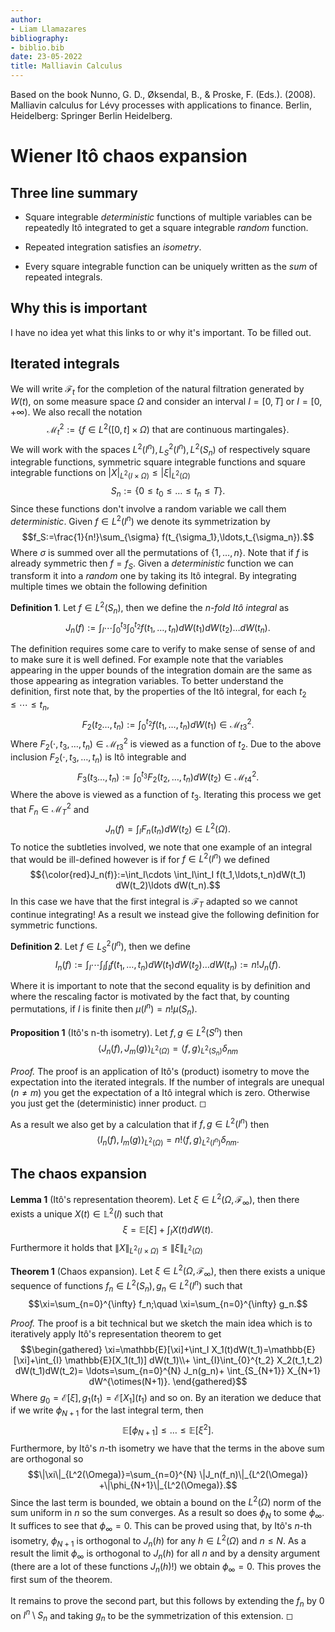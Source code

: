 ```yaml
---
author:
- Liam Llamazares
bibliography:
- biblio.bib
date: 23-05-2022
title: Malliavin Calculus
---
```


Based on the book Nunno, G. D., Øksendal, B., & Proske, F. (Eds.). (2008). Malliavin calculus for Lévy processes with applications to finance. Berlin, Heidelberg: Springer Berlin Heidelberg.

# Wiener Itô chaos expansion

## Three line summary

-   Square integrable *deterministic* functions of multiple variables
    can be repeatedly Itô integrated to get a square integrable *random*
    function.

-   Repeated integration satisfies an *isometry*.

-   Every square integrable function can be uniquely written as the
    *sum* of repeated integrals.

## Why this is important

I have no idea yet what this links to or why it's important. To be
filled out.

## Iterated integrals

We will write $\mathcal{F}_t$ for the completion of the natural
filtration generated by $W(t)$, on some measure space $\Omega$ and
consider an interval $I=[0,T]$ or $I=[0,+\infty)$. We also recall the
notation
$$\mathcal{M}_t^2:=\{f\in L^2([0,t]\times\Omega)\text{ that are continuous martingales}\}.$$
We will work with the spaces $L^2(I^n), L^2_S(I^n),L^2(S_n)$ of
respectively square integrable functions, symmetric square integrable
functions and square integrable functions on
$|X|_{L^2(I\times\Omega)}\leq|\xi|_{L^2(\Omega)}$
$$S_n:=\{0\leq t_0\leq\ldots\leq t_n\leq T\}.$$ 
 Since these functions
don't involve a random variable we call them *deterministic*. Given
$f\in L^2(I^n)$ we denote its symmetrization by
$$f_S:=\frac{1}{n!}\sum_{\sigma} f(t_{\sigma_1},\ldots,t_{\sigma_n}).$$
Where $\sigma$ is summed over all the permutations of $\{1,\ldots,n\}$.
Note that if $f$ is already symmetric then $f=f_S$. Given a
*deterministic* function we can transform it into a *random* one by
taking its Itô integral. By integrating multiple times we obtain the
following definition

**Definition 1**. Let $f\in L^2(S_n)$, then we define the *n-fold Itô
integral* as
$$J_n(f):=\int_I\cdots \int_{0}^{t_3}\int_{0}^{t_2} f(t_1,\ldots,t_n)dW(t_1) dW(t_2)\ldots dW(t_n).$$

The definition requires some care to verify to make sense of sense of
and to make sure it is well defined. For example note that the variables
appearing in the upper bounds of the integration domain are the same as
those appearing as integration variables. To better understand the
definition, first note that, by the properties of the Itô integral, for
each $t_2\leq\cdots\leq t_n$,
$$F_2(t_2\ldots,t_n):=    \int_{0}^{t_2} f(t_1,\ldots,t_n)dW(t_1) \in \mathcal{M}_{t3}^2.$$
Where $F_2(\cdot,t_3,\ldots,t_n)\in \mathcal{M}_{t3}^2$ is viewed as a
function of $t_2$. Due to the above inclusion
$F_2(\cdot,t_3,\ldots,t_n)$ is Itô integrable and
$$F_3(t_3\ldots,t_n):=    \int_{0}^{t_3} F_2(t_2,\ldots,t_n)dW(t_2) \in \mathcal{M}_{t4}^2  .$$
Where the above is viewed as a function of $t_3$. Iterating this process
we get that $F_n \in \mathcal{M}_T^2$ and
$$J_n(f)=\int_I F_n(t_n)dW(t_2) \in L^2(\Omega).$$
To notice the
subtleties involved, we note that one example of an integral that would
be ill-defined however is if for $f\in L^2(I^n)$ we defined
$${\color{red}J_n(f)}:=\int_I\cdots \int_I\int_I f(t_1,\ldots,t_n)dW(t_1) dW(t_2)\ldots dW(t_n).$$
In this case we have that the first integral is $\mathcal{F}_T$ adapted so we cannot continue integrating!
As a result we instead give the following definition for symmetric
functions.


**Definition 2**. Let $f\in L^2_S(I^n)$, then we define
$$I_n(f):=\int_I\cdots \int_I\int_I f(t_1,\ldots,t_n)dW(t_1) dW(t_2)\ldots dW(t_n):=n! J_n(f).$$


Where it is important to note that the second equality is by definition
and where the rescaling factor is motivated by the fact that, by
counting permutations, if $I$ is finite then $\mu(I^n)=n! \mu(S_n)$.


**Proposition 1** (Itô's n-th isometry). Let $f,g\in L^2(S^n)$ then
$$\left\langle J_n(f),J_m(g)\right\rangle_{L^2(\Omega)}=\left\langle f,g\right\rangle_{L^2(S_n)}\delta_{nm}$$



*Proof.* The proof is an application of Itô's (product) isometry to move
the expectation into the iterated integrals. If the number of integrals
are unequal ($n\neq m$) you get the expectation of a Itô integral which
is zero. Otherwise you just get the (deterministic) inner product. ◻

As a result we also get by a calculation that if $f,g\in L^2(I^n)$ then
$$\left\langle I_n(f),I_m(g)\right\rangle_{L^2(\Omega)}=n!\left\langle f,g\right\rangle_{L^2(I^n)}\delta_{nm}.$$

## The chaos expansion


**Lemma 1** (Itô's representation theorem). Let
$\xi\in L^2(\Omega,\mathcal{F}_\infty)$, then there exists a unique
$X(t)\in \mathbb{L}^2(I)$ such that
$$\xi=\mathbb{E}[\xi]+\int_{I} X(t)dW(t).$$ 
Furthermore it holds that
$\|X\|_{L^2(I\times\Omega)}\leq \|\xi\|_{L^2(\Omega)}$


**Theorem 1** (Chaos expansion). Let
$\xi\in L^2(\Omega,\mathcal{F}_\infty)$, then there exists a unique
sequence of functions $f_n \in L^2(S_n),g_n \in L^2(I^n)$ such that
$$\xi=\sum_{n=0}^{\infty}  f_n;\quad \xi=\sum_{n=0}^{\infty} g_n.$$


*Proof.* The proof is a bit technical but we sketch the main idea which
is to iteratively apply Itô's representation theorem to get
$$\begin{gathered}
            \xi=\mathbb{E}[\xi]+\int_I X_1(t)dW(t_1)=\mathbb{E}[\xi]+\int_{I} \mathbb{E}[X_1(t_1)] dW(t_1)\\+ \int_{I}\int_{0}^{t_2} X_2(t_1,t_2) dW(t_1)dW(t_2)= \ldots=\sum_{n=0}^{N}  J_n(g_n)+ \int_{S_{N+1}} X_{N+1} dW^{\otimes(N+1)}.
        \end{gathered}$$
 Where
$g_0=\mathcal{E}[\xi], g_1(t_1) =\mathcal{E}[X_1](t_1)$ and so on. By an
iteration we deduce that if we write $\phi_{N+1}$ for the last integral
term, then $$\mathbb{E}[\phi_{N+1}]\leq\ldots\leq \mathbb{E}[\xi^2].$$
Furthermore, by Itô's $n$-th isometry we have that the terms in the
above sum are orthogonal so
$$\|\xi\|_{L^2(\Omega)}=\sum_{n=0}^{N} \|J_n(f_n)\|_{L^2(\Omega)} +\|\phi_{N+1}\|_{L^2(\Omega)}.$$
Since the last term is bounded, we obtain a bound on the $L^2(\Omega)$
norm of the sum uniform in $n$ so the sum converges. As a result so does
$\phi_N$ to some $\phi_\infty$. It suffices to see that $\phi_\infty=0$.
This can be proved using that, by Itô's $n$-th isometry, $\phi_{N+1}$ is
orthogonal to $J_n(h)$ for any $h\in L^2(\Omega)$ and $n\leq N$. As a
result the limit $\phi_\infty$ is orthogonal to $J_n(h)$ for all $n$ and
by a density argument (there are a lot of these functions $J_n(h)$!) we
obtain $\phi_\infty=0$. This proves the first sum of the theorem.\
\
It remains to prove the second part, but this follows by extending the
$f_n$ by $0$ on $I^n\setminus S_n$ and taking $g_n$ to be the
symmetrization of this extension. ◻
